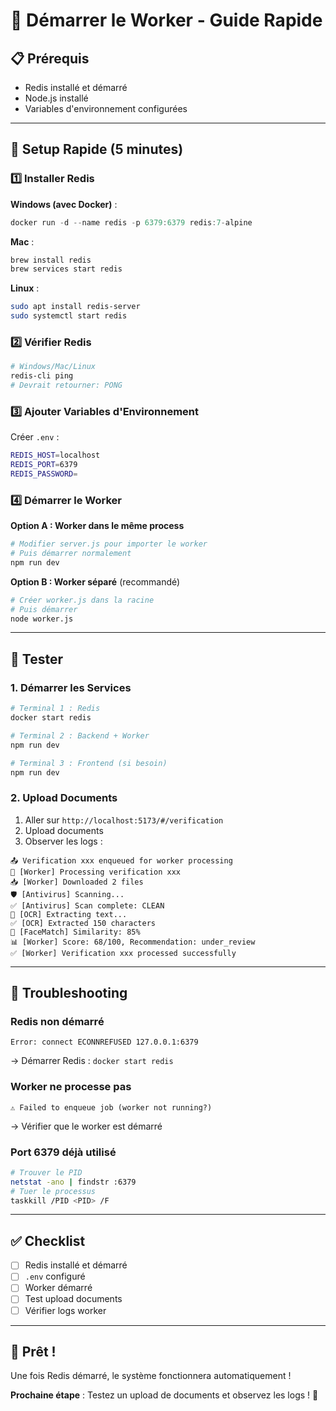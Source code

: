 # 🚀 Démarrer le Worker - Guide Rapide

## 📋 Prérequis

- Redis installé et démarré
- Node.js installé
- Variables d'environnement configurées

---

## 🎯 Setup Rapide (5 minutes)

### 1️⃣ Installer Redis

**Windows (avec Docker)** :
```powershell
docker run -d --name redis -p 6379:6379 redis:7-alpine
```

**Mac** :
```bash
brew install redis
brew services start redis
```

**Linux** :
```bash
sudo apt install redis-server
sudo systemctl start redis
```

### 2️⃣ Vérifier Redis

```bash
# Windows/Mac/Linux
redis-cli ping
# Devrait retourner: PONG
```

### 3️⃣ Ajouter Variables d'Environnement

Créer `.env` :
```bash
REDIS_HOST=localhost
REDIS_PORT=6379
REDIS_PASSWORD=
```

### 4️⃣ Démarrer le Worker

**Option A : Worker dans le même process**
```bash
# Modifier server.js pour importer le worker
# Puis démarrer normalement
npm run dev
```

**Option B : Worker séparé** (recommandé)
```bash
# Créer worker.js dans la racine
# Puis démarrer
node worker.js
```

---

## 🔄 Tester

### 1. Démarrer les Services

```bash
# Terminal 1 : Redis
docker start redis

# Terminal 2 : Backend + Worker
npm run dev

# Terminal 3 : Frontend (si besoin)
npm run dev
```

### 2. Upload Documents

1. Aller sur `http://localhost:5173/#/verification`
2. Upload documents
3. Observer les logs :

```
📤 Verification xxx enqueued for worker processing
🤖 [Worker] Processing verification xxx
📥 [Worker] Downloaded 2 files
🛡️ [Antivirus] Scanning...
✅ [Antivirus] Scan complete: CLEAN
📄 [OCR] Extracting text...
✅ [OCR] Extracted 150 characters
👤 [FaceMatch] Similarity: 85%
📊 [Worker] Score: 68/100, Recommendation: under_review
✅ [Worker] Verification xxx processed successfully
```

---

## 🐛 Troubleshooting

### Redis non démarré
```
Error: connect ECONNREFUSED 127.0.0.1:6379
```
→ Démarrer Redis : `docker start redis`

### Worker ne processe pas
```
⚠️ Failed to enqueue job (worker not running?)
```
→ Vérifier que le worker est démarré

### Port 6379 déjà utilisé
```bash
# Trouver le PID
netstat -ano | findstr :6379
# Tuer le processus
taskkill /PID <PID> /F
```

---

## ✅ Checklist

- [ ] Redis installé et démarré
- [ ] `.env` configuré
- [ ] Worker démarré
- [ ] Test upload documents
- [ ] Vérifier logs worker

---

## 🎉 Prêt !

Une fois Redis démarré, le système fonctionnera automatiquement !

**Prochaine étape** : Testez un upload de documents et observez les logs ! 🚀

